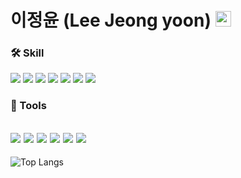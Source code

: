 # 이정윤 (Lee Jeong yoon) <img src="https://media.giphy.com/media/hvRJCLFzcasrR4ia7z/giphy.gif" width="25px"> 

### 🛠 Skill
  <img src="https://img.shields.io/badge/C-A8B9CC?style=flat-square&logo=C&logoColor=white"/> <img src="https://img.shields.io/badge/C++-00599C?style=flat-square&logo=C++&logoColor=white"/> <img src="https://img.shields.io/badge/Java-007396?style=flat-square&logo=Java&logoColor=white"/> <img src="https://img.shields.io/badge/Spring Boot-6DB33F?style=flat-square&logo=Spring&logoColor=white"/> <img src="https://img.shields.io/badge/MySQL-4479A1?style=flat-square&logo=MySQL&logoColor=white"/> <img src="https://img.shields.io/badge/Amazon AWS-232F3E?style=flat-square&logo=Amazon-AWS&logoColor=white"/> <img src="https://img.shields.io/badge/Swagger-85EA2D?style=flat-square&logo=Swagger&logoColor=white"/> 
  
### 🔨 Tools
  <img src="https://img.shields.io/badge/Visual Studio-5C2D91?style=flat-square&logo=Visual Studio&logoColor=white"/> <img src="https://img.shields.io/badge/IntelliJ IDEA-000000?style=flat-square&logo=IntelliJ-IDEA&logoColor=white"/> <img src="https://img.shields.io/badge/Postman-FF6C37?style=flat-square&logo=Postman&logoColor=white"/> <img src="https://img.shields.io/badge/GitKraken-179287?style=flat-square&logo=GitKraken&logoColor=white"/> <img src="https://img.shields.io/badge/Visual Studio Code-007ACC?style=flat-square&logo=Visual-Studio-Code&logoColor=white"/> <img src="https://img.shields.io/badge/Notion-000000?style=flat-square&logo=Notion&logoColor=white"/>
  ---

![Top Langs](https://github-readme-stats.vercel.app/api/top-langs/?username=jeongyoon05&layout=compact&theme=material-palenight)
